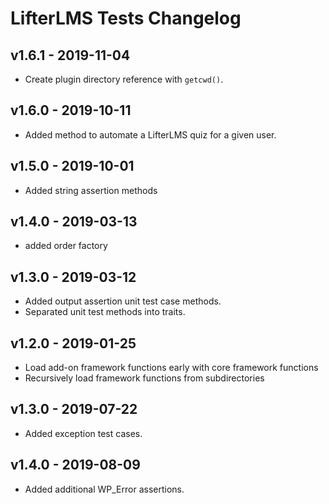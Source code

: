 LifterLMS Tests Changelog
=========================

v1.6.1 - 2019-11-04
-------------------

+ Create plugin directory reference with `getcwd()`.


v1.6.0 - 2019-10-11
-------------------

+ Added method to automate a LifterLMS quiz for a given user.


v1.5.0 - 2019-10-01
-------------------

+ Added string assertion methods


v1.4.0 - 2019-03-13
-------------------

+ added order factory


v1.3.0 - 2019-03-12
-------------------

+ Added output assertion unit test case methods.
+ Separated unit test methods into traits.


v1.2.0 - 2019-01-25
-------------------

+ Load add-on framework functions early with core framework functions
+ Recursively load framework functions from subdirectories

v1.3.0 - 2019-07-22
-------------------

+ Added exception test cases.


v1.4.0 - 2019-08-09
-------------------

+ Added additional WP_Error assertions.
